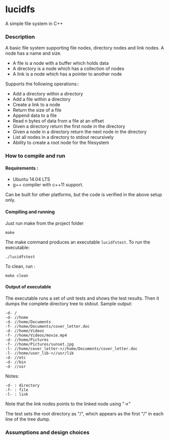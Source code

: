 # lucidfs
A simple file system in C++

### Description

A basic file system supporting file nodes, directory nodes and link nodes. A node has a name and size.
- A file is a node with a buffer which holds data
- A directory is a node which has a collection of nodes
- A link is a node which has a pointer to another node

Supports the following operations::
- Add a directory within a directory
- Add a file within a directory
- Create a link to a node
- Return the size of a file
- Append data to a file
- Read n bytes of data from a file at an offset
- Given a directory return the first node in the directory
- Given a node in a directory return the next node in the directory
- List all nodes in a directory to stdout recursively
- Ability to create a root node for the filesystem

### How to compile and run

#### Requirements : 
- Ubuntu 14.04 LTS  
- g++ compiler with c++11 support.

Can be built for other platforms, but the code is verified in the above setup only.

#### Compiling and running
Just run make from the project folder
```
make
```
The make command produces an executable `lucidfstest`. To run the executable:
```
./lucidfstest
```
To clean, run :
```
make clean
```

#### Output of executable
The executable runs a set of unit tests and shows the test results. Then it dumps the complete directory tree to stdout.
Sample output:
```
-d- /
-d- //home
-d- //home/Documents
-f- //home/Documents/cover_letter.doc
-d- //home/Videos
-f- //home/Videos/movie.mp4
-d- //home/Pictures
-f- //home/Pictures/sunset.jpg
-l- //home/cover_letter->//home/Documents/cover_letter.doc
-l- //home/user_lib->//usr/lib
-d- //etc
-d- //bin
-d- //usr
```
Notes:
```
-d- : directory
-f- : file
-l- : link
```
Note that the link nodes points to the linked node using "->" 

The test sets the root directory as "/", which appears as the first "/" in each line of the tree dump.

### Assumptions and design choices
